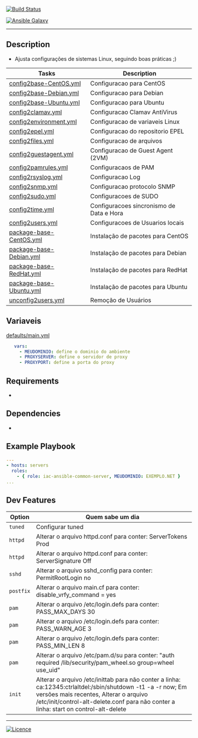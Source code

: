 [![Build Status](https://travis-ci.org/wluisaraujo/iac-ansible-common-server.svg?branch=master)](https://travis-ci.org/wluisaraujo/iac-ansible-common-server)

[![Ansible Galaxy](https://img.shields.io/badge/Ansible%20Galaxy-Common%20Server-blue.svg)](https://galaxy.ansible.com/wluisaraujo/iac-ansible-common-server)

------------

Description
------------

* Ajusta configurações de sistemas Linux, seguindo boas práticas ;)

Tasks | Description
--- | ---
[config2base-CentOS.yml](../tasks/config2base-CentOS.yml) | Configuracao para CentOS
[config2base-Debian.yml](../tasks/config2base-Debian.yml) | Configuracao para Debian
[config2base-Ubuntu.yml](../tasks/config2base-Ubuntu.yml) | Configuracao para Ubuntu
[config2clamav.yml](../tasks/config2clamav.yml) | Configuracao Clamav AntiVirus
[config2environment.yml](../tasks/config2environment.yml) | Configuracao de variaveis Linux
[config2epel.yml](../tasks/config2epel.yml) | Configuracao do repositorio EPEL
[config2files.yml](../tasks/config2files.yml) | Configuracao de arquivos
[config2guestagent.yml](../tasks/config2guestagent.yml) | Configuracao de Guest Agent (2VM)
[config2pamrules.yml](../tasks/config2pamrules.yml) | Configuracaos de PAM
[config2rsyslog.yml](../tasks/config2rsyslog.yml) | Configuracao Log
[config2snmp.yml](../tasks/config2snmp.yml) | Configuracao protocolo SNMP
[config2sudo.yml](../tasks/config2sudo.yml) | Configuracoes de SUDO
[config2time.yml](../tasks/config2time.yml) | Configuracoes sincronismo de Data e Hora
[config2users.yml](../tasks/config2users.yml) | Configuracoes de Usuarios locais
[package-base-CentOS.yml](../tasks/package-base-CentOS.yml) | Instalação de pacotes para CentOS
[package-base-Debian.yml](../tasks/package-base-Debian.yml) | Instalação de pacotes para Debian
[package-base-RedHat.yml](../tasks/package-base-RedHat.yml) | Instalação de pacotes para RedHat
[package-base-Ubuntu.yml](../tasks/package-base-Ubuntu.yml) | Instalação de pacotes para Ubuntu
[unconfig2users.yml](../tasks/unconfig2users.yml) |Remoção de Usuários 

Variaveis
------------

[defaults/main.yml](defaults/main.yml)

```yaml
   vars:
     - MEUDOMINIO: define o dominio do ambiente
     - PROXYSERVER: define o servidor de proxy
     - PROXYPORT: define a porta do proxy
```     
     

Requirements
------------

*

Dependencies
------------

*

Example Playbook
----------------

```yaml
---
- hosts: servers
  roles:
    - { role: iac-ansible-common-server, MEUDOMINIO: EXEMPLO.NET }
...    
```

Dev Features
----------------

Option | Quem sabe um dia
--- | ---
`tuned` | Configurar tuned
`httpd` | Alterar o arquivo httpd.conf para conter: ServerTokens Prod
`httpd` | Alterar o arquivo httpd.conf para conter: ServerSignature Off
`sshd` | Alterar o arquivo sshd_config para conter: PermitRootLogin no
`postfix` | Alterar o arquivo main.cf para conter: disable_vrfy_command = yes
`pam` | Alterar o arquivo /etc/login.defs para conter: PASS_MAX_DAYS 30
`pam` | Alterar o arquivo /etc/login.defs para conter: PASS_WARN_AGE 3
`pam` | Alterar o arquivo /etc/login.defs para conter: PASS_MIN_LEN 8
`pam` | Alterar o arquivo /etc/pam.d/su para conter: "auth       required     /lib/security/pam_wheel.so group=wheel use_uid"
`init` | Alterar o arquivo /etc/inittab para não conter a linha: ca:12345:ctrlaltdel:/sbin/shutdown -t1 -a -r now; Em versões mais recentes, Alterar o arquivo /etc/init/control-alt-delete.conf para não conter a linha: start on control-alt-delete

----------------
[![Licence](https://img.shields.io/badge/License-GPL%20v3-red.svg)](https://www.gnu.org/licenses/gpl-3.0.pt-br.html)

